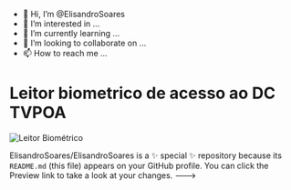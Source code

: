 - 👋 Hi, I’m @ElisandroSoares
- 👀 I’m interested in ...
- 🌱 I’m currently learning ...
- 💞️ I’m looking to collaborate on ...
- 📫 How to reach me ...

<h1 align"center"> Leitor biometrico de acesso ao DC TVPOA </h1>

![Leitor Biométrico](https://imgur.com/twGKVsw)

ElisandroSoares/ElisandroSoares is a ✨ special ✨ repository because its `README.md` (this file) appears on your GitHub profile.
You can click the Preview link to take a look at your changes.
--->
